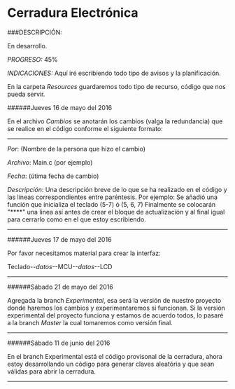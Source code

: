 # Cerradura Electrónica

###DESCRIPCIÓN:

En desarrollo.

_PROGRESO:_ 45%

_INDICACIONES:_
Aquí iré escribiendo todo tipo de avisos y la planificación.

En la carpeta *Resources* guardaremos todo tipo de recurso, código que nos pueda servir.                                      

######Jueves 16 de mayo del 2016 

En el archivo *Cambios* se anotarán los cambios (valga la redundancia) que se realice en el código conforme el siguiente formato:
****************************************************************************************************
_Por_: (Nombre de la persona que hizo el cambio)

_Archivo_: Main.c (por ejemplo)

_Fecha_: (útima fecha de cambio) 

_Descripción_: Una descripción breve de lo que se ha realizado en el código y las lineas correspondientes entre paréntesis. Por ejemplo:
Se añadió una función que inicializa el teclado (5-7) ó (5, 6, 7)
Finalmente se colocarán "****" una linea así antes de crear el bloque de actualización y al final igual para cerrarlo como en el que estoy escribiendo.

****************************************************************************************************
######Jueves 17 de mayo del 2016

Por favor necesitamos material para crear la interfaz:

Teclado--_datos_--MCU--_datos_--LCD
**********************
######Sábado 21 de mayo del 2016

Agregada la branch *Experimental*, esa será la versión de nuestro proyecto donde haremos los cambios y experimentaremos si funcionan. Si la versión experimental del proyecto funciona y estamos de acuerdo todos, lo pasaré a la branch *Master* la cual tomaremos como versión final.
****************
######Sábado 11 de junio del 2016

En el branch Experimental está el código provisonal de la cerradura, ahora estoy desarrollando un código para generar claves aleatória y que sean válidas para abrir la cerradura.
************************
